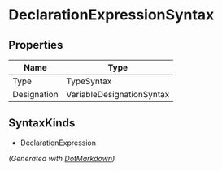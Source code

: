 # DeclarationExpressionSyntax

## Properties

| Name        | Type                      |
| ----------- | ------------------------- |
| Type        | TypeSyntax                |
| Designation | VariableDesignationSyntax |

## SyntaxKinds

* DeclarationExpression

*\(Generated with [DotMarkdown](http://github.com/JosefPihrt/DotMarkdown)\)*